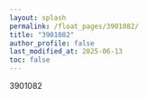 ```yaml
---
layout: splash
permalink: /float_pages/3901082/
title: "3901082"
author_profile: false
last_modified_at: 2025-06-13
toc: false
---
```

 
3901082
